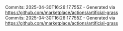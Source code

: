 Commits: 2025-04-30T16:26:17.755Z - Generated via https://github.com/marketplace/actions/artificial-grass
<br>
Commits: 2025-04-30T16:26:17.755Z - Generated via https://github.com/marketplace/actions/artificial-grass
<br>
